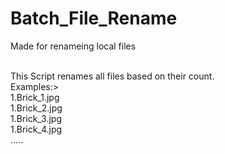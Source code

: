 # Batch_File_Rename
Made for renameing local files <br>

<br>
This Script renames all files based on their count.<br>
Examples:><br>
1.Brick_1.jpg<br>
1.Brick_2.jpg<br>
1.Brick_3.jpg<br>
1.Brick_4.jpg<br>
.....